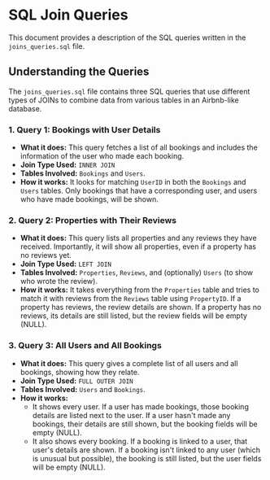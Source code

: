 # SQL Join Queries

This document provides a description of the SQL queries written in the `joins_queries.sql` file.

## Understanding the Queries

The `joins_queries.sql` file contains three SQL queries that use different types of JOINs to combine data from various tables in an Airbnb-like database.

### 1. Query 1: Bookings with User Details

* **What it does:** This query fetches a list of all bookings and includes the information of the user who made each booking.
* **Join Type Used:** `INNER JOIN`
* **Tables Involved:** `Bookings` and `Users`.
* **How it works:** It looks for matching `UserID` in both the `Bookings` and `Users` tables. Only bookings that have a corresponding user, and users who have made bookings, will be shown.

### 2. Query 2: Properties with Their Reviews

* **What it does:** This query lists all properties and any reviews they have received. Importantly, it will show all properties, even if a property has no reviews yet.
* **Join Type Used:** `LEFT JOIN`
* **Tables Involved:** `Properties`, `Reviews`, and (optionally) `Users` (to show who wrote the review).
* **How it works:** It takes everything from the `Properties` table and tries to match it with reviews from the `Reviews` table using `PropertyID`. If a property has reviews, the review details are shown. If a property has no reviews, its details are still listed, but the review fields will be empty (NULL).

### 3. Query 3: All Users and All Bookings

* **What it does:** This query gives a complete list of all users and all bookings, showing how they relate.
* **Join Type Used:** `FULL OUTER JOIN`
* **Tables Involved:** `Users` and `Bookings`.
* **How it works:**
    * It shows every user. If a user has made bookings, those booking details are listed next to the user. If a user hasn't made any bookings, their details are still shown, but the booking fields will be empty (NULL).
    * It also shows every booking. If a booking is linked to a user, that user's details are shown. If a booking isn't linked to any user (which is unusual but possible), the booking is still listed, but the user fields will be empty (NULL).



